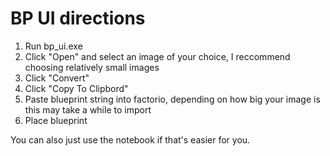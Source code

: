 # BP UI directions

1. Run bp_ui.exe
2. Click "Open" and select an image of your choice, I reccommend choosing relatively small images
3. Click "Convert"
4. Click "Copy To Clipbord"
5. Paste blueprint string into factorio, depending on how big your image is this may take a while to import
6. Place blueprint

You can also just use the notebook if that's easier for you.